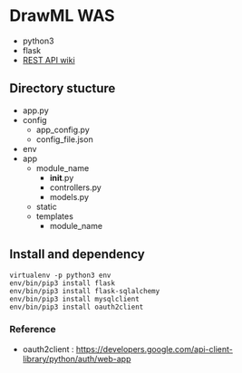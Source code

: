 # DrawML WAS
 * python3
 * flask
 * [REST API wiki](https://github.com/DrawML/was-flask/wiki/REST-API)

## Directory stucture
* app.py
* config
    * app_config.py
    * config_file.json
* env
* app
    * module_name
        * __init__.py
        * controllers.py
        * models.py
    * static
    * templates
        * module_name

## Install and dependency
    virtualenv -p python3 env
    env/bin/pip3 install flask
    env/bin/pip3 install flask-sqlalchemy
    env/bin/pip3 install mysqlclient
    env/bin/pip3 install oauth2client


### Reference
* oauth2client : https://developers.google.com/api-client-library/python/auth/web-app
